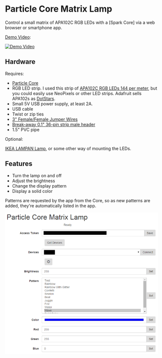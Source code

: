 Particle Core Matrix Lamp
=========

Control a small matrix of APA102C RGB LEDs with a [Spark Core] via a web browser or smartphone app.

[Demo Video](https://www.youtube.com/watch?v=s3mbcSl60YI):

[![Demo Video](https://lh3.googleusercontent.com/oYcuhb1G0-JS-u6fFcWn7GAz8B6aKX1F_8p6ouWtOtHw=w533-h400-no)](https://www.youtube.com/watch?v=s3mbcSl60YI)

Hardware
--------
Requires:

* [Particle Core](https://store.particle.io/assets/core-a6fcc2b47e235d529ab58fe0a1124588.png)
* RGB LED strip.  I used this strip of [APA102C RGB LEDs 144 per meter](http://www.aliexpress.com/item/1-meter-144pcs-APA-102C-addressable-led-pixel-strip-144pixels-m-non-waterproof-WHITE-PCB/32268465139.html), but you could easily use NeoPixels or other LED strips.  Adafruit sells APA102s as [DotStars](https://learn.adafruit.com/adafruit-dotstar-leds/overview).
* Small 5V USB power supply, at least 2A.
* USB cable
* Twist or zip ties
* [3" Female/Female Jumper Wires](https://www.adafruit.com/products/1951)
* [Break-away 0.1" 36-pin strip male header](https://www.adafruit.com/products/392)
* 1.5" PVC pipe

Optional:

[IKEA LAMPAN Lamp], or some other way of mounting the LEDs.

Features
--------
* Turn the lamp on and off
* Adjust the brightness
* Change the display pattern
* Display a solid color

Patterns are requested by the app from the Core, so as new patterns are added, they're automatically listed in the app.

![Particle Core Matrix Lamp](app-1.png)

[Particle Core]:https://store.particle.io/?product=spark-core
[IKEA LAMPAN Lamp]:http://www.ikea.com/us/en/catalog/products/20055421/
